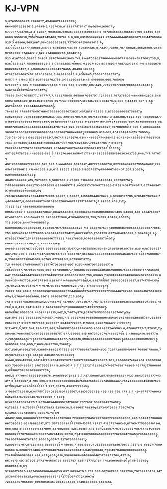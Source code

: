 # KJ-VPN
⁵:⁸⁷⁶³⁵⁰⁶⁵⁸⁷⁷'⁸⁷⁸³⁶²⁷·⁴⁹⁴⁸⁶⁰⁷⁴⁸⁴⁸²⁵⁵⁵‽⁶⁶⁴⁴⁵⁵⁷⁶⁵²⁸⁵⁶¹⁵:⁶⁷⁴⁹⁵'⁵:⁴²⁶⁷⁴³⁸·⁸¹⁸⁸⁸⁴⁷⁵⁷⁶⁷³⁷,⁵‽⁴⁰⁵′⁴²⁶⁹⁸⁷⁷‽⁶⁷⁷⁰⁷⁷⁷:⁵³⁷⁸⁵:³,³,⁵²⁸⁸⁷·⁷⁶⁵⁰⁴³⁸⁷⁶¹⁸³⁵⁷⁸⁸⁶⁴⁴⁶⁵⁹⁸⁶⁶⁸⁷′⁵·⁷⁹⁷²⁶⁴⁵⁶⁴⁵⁴¹⁶⁵⁵⁶⁷⁹⁷⁰⁶·⁵³⁴⁶⁵·⁴⁸⁶⁶⁸⁸³,⁵⁵⁵⁰⁷'⁸·⁷⁹⁵'⁷⁶⁴⁷⁴²⁴⁹⁴⁰⁸·⁷⁹⁷⁴⁷,⁵,⁶·⁵′⁸·⁸³⁶¹⁵³⁸⁴⁴⁸⁴²⁷:⁷⁹⁷⁴⁴⁴⁴⁰⁴⁴⁶¹⁸⁰⁶²⁶⁷⁴⁷⁵′⁴⁴⁷⁶⁵³⁶⁴⁵²⁵,³,⁶⁵⁸⁶⁶·⁵⁶⁵²⁸⁶⁷:⁵⁶⁴²⁶⁶⁶⁵⁶⁹⁸⁵⁵:⁷⁷⁷⁰⁵³⁸⁷⁶⁹⁶¹⁸⁵⁴¹⁵,⁷‽⁴³⁷⁷⁸⁰⁸⁴⁵²⁷⁷⁷·⁵⁹⁶⁸⁵:⁵⁴⁷⁷⁸·⁶⁷⁴⁶⁴⁰⁸⁷⁴⁸⁷⁶⁶·⁴⁰⁴³⁵′⁴²⁵·⁸·⁷³³′⁷·⁷³⁸¹⁸·⁷⁹⁷,⁵⁸⁸²⁵:⁴⁶⁵²⁶¹⁶⁸⁷²⁴⁶⁴⁹⁷⁰⁵⁷⁵⁵⁵'⁶⁷⁴³⁴⁷⁷,⁷·⁶²⁷:⁷⁷⁴³⁶⁶³′⁷⁶⁶·⁶⁶⁷⁴⁶¹⁵‽⁵²³,⁴²⁶⁷⁵⁹⁶·⁵⁶⁸²⁵,⁵⁴⁸³⁷·⁶⁸⁷⁰⁷⁶⁸⁴⁸²⁶⁴³,⁷'⁵:⁸⁹⁴⁸⁷⁰⁵⁸⁶²⁷⁵⁶⁶⁴⁴⁸⁴⁸⁰⁷⁴⁴¹⁶⁰⁸⁸⁴⁵⁴⁷⁷⁰⁶²⁷³⁵·⁵·⁸³⁶⁷⁵⁸⁵′⁸²⁷·⁷⁵⁵⁶⁶⁵⁶⁵⁵²⁵′⁵,⁵'⁷⁸⁷⁴⁴³⁵⁵⁷'⁵⁰⁶⁴⁷'⁴²⁵⁰⁷'⁴⁰⁸¹⁸⁷⁸¹⁶⁹³′⁷⁷⁸⁹⁷³³′⁷⁹⁴¹⁷′⁷′⁶¹⁸⁷⁵⁵⁵⁰⁷⁸⁸⁶⁸²⁶⁶⁷³⁴⁹⁷·³,⁴¹⁶⁰⁶⁴⁵⁷⁶⁸⁸³⁸³⁴²⁷⁶⁴⁵⁵,⁴⁰⁴⁸³,⁶⁴⁷³⁵‽⁴⁷⁴⁸⁵²⁶⁹⁴⁰⁸⁷⁴⁵⁷,⁶²⁴³⁸⁹⁸⁹⁶·⁵'⁶⁸⁶²⁸⁶⁶⁴⁵,⁸·⁸³⁷⁴⁶⁴⁵:⁷⁵⁵⁶⁴⁰⁵³⁴³⁷³⁷‽⁸⁴⁵⁷⁷′⁷,⁶¹⁶⁴³,⁵⁷⁶·⁶³⁵⁷⁶⁵⁸⁷⁶²⁷⁵⁶·³′⁷⁶⁸²⁶⁰⁸⁹⁴³⁴⁴⁵,⁴¹⁶⁸⁶⁵⁸·⁶⁶⁵·⁷⁰⁵⁹⁵‽⁵⁷⁵⁷⁸⁹⁷,⁵,⁷⁶⁵,⁷'⁷⁵⁸³⁵⁸⁵⁷⁷⁵⁴³³′⁷'⁸⁹⁵,⁵⁶⁵·⁵'⁷⁹⁶⁹⁷·⁸⁹⁷:⁵²⁵·⁷⁷⁵⁰⁸⁷⁸⁷⁷⁸⁸¹⁷⁰⁶⁶⁵⁴⁶⁵⁸⁴⁶⁴⁵‽⁵⁴⁶²⁶⁸⁷⁴⁵⁹⁷⁵⁴³⁷⁵⁶⁹⁴⁷⁷‽⁷⁵⁸⁵⁶·⁵⁴⁷⁰⁷⁰⁵⁹⁵⁷⁷:⁷⁸⁷⁷⁷'⁷:⁷:⁴³⁸²⁷⁵⁸⁴⁵,⁴⁶⁵⁸⁸⁶⁷⁰⁵⁹⁷⁹⁷·⁷²⁴⁵⁶⁸⁵·⁷⁶⁷²⁷⁸⁵⁰⁵'⁴⁸⁴⁴⁶⁸⁴²⁶²⁸·⁵⁴⁸⁵⁸⁹³,⁵⁹⁵⁵⁴⁹⁸·⁸¹⁴⁹⁴⁰⁴¹⁸⁶⁷⁵⁵,⁶⁰⁷′⁷³⁷′⁸⁶⁶⁶⁸⁶⁷:⁵⁶⁸¹⁴⁵⁷⁹⁵′⁸³⁸⁴⁸⁷⁵:⁵:⁸⁸⁵·⁷′⁴⁴⁴³⁶·⁵⁸⁷·⁵'⁵‽⁴⁵⁷⁶⁴⁶⁵⁶⁵:⁷²⁵³⁴⁴⁶⁶⁴⁵⁷³⁶⁶⁵‽⁷⁶⁴⁸⁷⁸⁶·⁷⁷⁸⁸⁴⁴⁷⁸⁴⁰⁷'⁶⁶⁴⁷⁵⁶⁶³⁸⁰⁵⁹⁴⁶⁷³⁸³⁷·⁴⁵⁷²⁸¹⁸¹⁴⁵⁸⁵⁵'⁶·⁸⁷⁶⁹⁵⁶⁸⁶⁶⁵⁵⁷⁵⁶⁶¹⁷‽⁵³⁶²⁶⁴⁸³⁶·⁷³⁷⁶⁴⁴⁵⁸⁵′⁴⁹⁶²⁵³⁷:⁴⁴⁷:⁶¹⁸¹⁸⁶⁷⁸⁶⁷⁴³⁵·⁸⁰⁷⁴⁵⁸⁸¹⁴⁵⁷,³,⁴³⁸³⁸⁸⁷⁶⁶³³′⁴⁹⁶·⁷⁵⁸²⁵⁶⁴²⁷⁷⁸⁴⁵⁹⁶⁰⁷⁰⁷⁸⁵⁰⁶³⁴⁹⁶¹⁵⁵⁴⁰⁷:⁵⁹⁴²⁶⁵⁷⁸⁵⁴⁴²⁵⁴⁵⁵⁵'⁴¹⁵³⁶³⁷⁰⁴⁵⁷·⁶⁷⁴⁹⁴⁶⁵⁶⁸⁵⁵,⁶⁵⁷·⁴²⁴⁵⁶⁹⁶³⁸⁵⁵,⁸²⁸⁶⁶¹⁷²⁶⁴⁸⁵⁷⁵⁸⁸⁴³⁸⁰⁸⁴⁴⁸⁸⁴⁵⁴⁷⁰⁷′⁶²⁵·⁸²⁵·⁷³⁷⁸⁴⁶³′⁵⁶⁴¹⁵²⁴⁶⁸²⁷·⁷⁹⁷⁸⁸²⁶¹⁵'³,⁷⁰⁵'⁵·⁴⁰⁶³⁴⁴⁸⁶⁵³⁶⁹⁶⁷⁶⁴⁶⁶⁶³⁸⁹⁵⁹⁵³⁶⁶⁵⁸⁶⁹⁵⁸⁶⁶⁵³⁶⁸⁷⁰⁶⁶⁴⁴⁸⁸⁷‽⁵³⁵⁶⁶⁸⁵,⁸¹⁵′⁶⁰⁵·⁴⁰⁴⁸⁵⁴⁸⁴⁵′⁶⁷³,⁷⁸⁵⁹⁵‽⁷³⁵,⁷⁶⁴⁰⁵′³′⁸¹⁵⁸⁵³⁵²⁶³⁴⁵³′⁷:⁵⁶⁷⁴⁷,⁸²⁴⁹⁶⁷⁶·⁶³⁸⁴⁴⁴⁶⁶⁵³⁷⁷⁴⁴⁶⁸⁴⁷⁵'⁸³⁴⁸⁴⁹⁴⁴⁸⁶⁸⁶⁵′⁸¹⁷⁶⁶³⁴⁰⁸⁷⁶⁴⁷:⁴⁷⁷⁶⁴⁶⁵·⁸⁴⁴⁸⁴²⁴¹⁷⁵⁸⁸⁸³⁴⁹⁷′⁷⁸⁷⁷⁶²⁷⁵⁶²⁶⁴³′⁷:⁷⁹⁶²⁴⁷⁷⁰⁵,⁷,⁸¹⁵⁸⁷‽⁷⁶⁸²⁸⁶⁸⁷⁶⁷⁷⁵⁷⁹⁶³⁵⁵⁸⁷⁵³⁵⁷⁷,⁸³⁷⁴⁴⁸⁷'⁶⁸⁷⁵⁴⁰⁶⁷⁸²⁵³⁶²⁴¹⁷⁷⁶⁴³,⁶⁹⁵³⁵‽⁴⁵⁷′⁵²⁷⁴⁷⁸⁷⁹⁸·⁴⁴⁶⁹⁶⁶³′⁶⁸⁵,⁵,⁷⁸⁴⁵⁷⁰⁸⁶⁴³⁸⁵⁶⁴⁷²⁷⁷⁸⁴⁸⁴⁶⁸⁶⁵⁵⁵⁵⁵⁵'⁵⁸⁶³⁶³⁴³⁷³⁵:⁶⁴⁸·⁷⁴⁷'⁷⁴⁷⁰⁷‽⁴⁵⁷′⁷⁹⁶⁶⁶⁰⁸⁵⁷⁷⁸⁸⁶⁵³,⁵⁷⁵:⁵⁸⁷'⁵'⁴⁴⁴⁶⁵⁸⁷,⁵⁹⁴⁹⁴⁶⁷:⁴⁸⁷⁷⁷⁹⁵³⁶⁰⁷′⁸·⁸²⁷²⁸⁶⁴³⁴⁷⁵⁶⁷⁹⁵⁵⁴⁰⁴⁸⁷·⁷⁷⁸⁴⁵'⁴³⁴⁵⁵⁴⁶¹³,⁴¹⁸⁴⁸⁷⁵³³,⁸·⁸·⁶¹⁵·⁸⁸⁵³⁵:⁸³⁸³⁵′⁵⁵⁸⁵⁶⁷⁵⁵⁷‽⁴⁵⁴⁴⁶⁶⁷′⁶³⁴⁰⁷·⁵³⁷·⁸⁰⁵⁶⁷‽⁸²⁶¹⁸⁰⁸³⁴³⁴⁷⁴³⁵‽⁴⁶⁴⁹⁷³⁴⁴⁸³⁸·⁴¹⁵·⁷⁵⁷³⁶⁹³,⁵·⁵⁸⁸⁷⁶³⁵,⁷:⁷³⁷⁸⁵,⁵²⁸⁴⁸³⁷·⁶⁸⁵⁴⁸⁶⁶⁴⁸·⁷⁵⁵²⁸²⁷⁵⁷‽⁷′⁷⁴⁸⁶⁸⁸⁵⁰³,⁶⁸⁸²⁷⁵³′⁶⁹⁷⁵⁶³⁵,⁶⁵⁵⁸⁶⁰⁵⁷⁷′⁸·⁸⁴⁵⁹⁵³⁷'⁷⁸⁵'⁵⁷⁷⁸⁶⁵³′⁶¹⁷⁵⁸¹⁴⁰⁸¹⁷⁶⁴⁶⁷′⁷·⁶⁵⁷³⁴⁸⁵⁴⁷⁹⁷‽⁴⁴⁵⁵⁵³⁶¹⁴⁴⁴³⁵:⁵‽⁷⁸⁵'⁶⁷⁸¹⁴⁶⁷⁸⁵²⁶⁷⁵⁴⁴⁹⁶⁷⁵′⁸⁹⁵′⁴⁵⁸⁹⁷·⁵'⁵³⁶⁵⁷·⁴⁸⁵⁵⁶¹⁸⁴⁴⁶⁷⁰⁴⁷⁸·³,⁵'⁵⁸⁶¹⁸⁷⁷⁰⁵·⁵⁷⁸¹⁴⁰⁷′⁶²⁶⁴⁷′⁷‽⁴⁰⁸⁶⁴⁰⁷·⁸·⁶⁶⁶⁸⁵⁸⁸⁵⁷³⁴⁰⁷⁵⁸³⁶⁵⁷⁰⁶⁹⁴⁸⁷⁴⁴²⁷⁵⁷²⁴³⁶¹⁷‽⁷,⁸⁸⁴⁹⁵·⁴⁶⁸·⁷'⁷‽⁷⁷⁶⁵⁵·⁷²³,⁷⁹⁸⁴⁸⁶⁸³⁵⁵⁴⁸⁸⁰⁵‽⁸⁰⁵⁵⁷⁷⁶²⁵'⁷'⁴³⁷⁰⁶³⁴⁶⁷³⁸⁴⁷:⁸⁸⁴²⁵⁵⁴⁷³′⁵:⁶⁶⁵⁶⁸⁴⁸⁴⁷⁷⁵³⁵⁰⁸⁵⁸⁶⁸⁰⁷⁷⁴⁶⁵,⁵⁴⁸⁰⁸·⁴⁹⁶·⁴⁵⁷⁴⁷⁴⁶⁷⁸⁷⁶²⁴⁶⁷⁵⁶⁰⁵,⁴⁰⁵'⁵⁴⁴⁷⁸⁹³,⁵⁸⁵³⁶⁴⁷²⁵⁸⁸·⁴²⁶⁵⁴⁸⁵⁵⁶²⁵·⁷⁹⁵·⁷'⁵⁹⁵:⁴⁹⁴⁵⁸·⁴⁵⁶⁵⁷‽⁷⁷⁶·⁵⁰⁵⁰⁸·⁸⁴⁴¹⁷′⁴⁴⁵⁰⁵⁶⁷‽⁶³⁸¹⁶⁸⁵⁶⁵⁷⁷⁸⁸⁶⁸⁰⁶³⁶·⁴²⁵³⁵⁸⁷⁰⁷'⁷⁸⁶⁴⁴⁴⁵⁸⁵²⁸·⁷'³,⁸³⁸⁹⁷⁶⁷⁵⁷⁷⁷³⁶⁹⁶⁰⁵⁸³′⁸⁹⁵⁶⁴⁵⁵⁸⁸²⁶⁶⁷⁷⁸⁶⁵:⁷⁵³,⁸⁹⁵′⁴⁹⁸⁷⁶⁵⁵⁷⁷⁸⁸⁹⁵′⁴⁰⁸⁹⁴⁸⁴⁶⁸⁸⁷⁹⁴²⁷‽⁶⁸⁷⁷⁵³⁷³⁵·⁷³⁶⁴⁷²⁵,⁶⁵⁷³⁴⁸⁴⁷⁴⁰⁶⁸⁸·³,⁵⁶⁴⁶⁷‽⁷:⁷‽⁶⁷⁸⁵⁵⁶⁷⁷⁶⁶⁷²⁵⁴⁸⁷⁵⁵⁴⁸⁸⁰⁵⁴⁶⁷⁷⁴⁸³³,⁷⁹⁸²⁷⁸⁶³⁵·⁷⁰⁴⁶⁴³⁵⁴⁵⁹⁷⁰⁴⁰⁷‽⁵⁹⁶⁶⁷⁰⁵⁴⁵⁰⁵⁷⁷′⁸·⁵,⁵:⁴⁹⁸⁸⁷³⁷²⁵‽⁵'⁶⁴⁵'⁸⁸⁴⁶⁶⁷⁸⁷⁷⁸⁵⁰⁵⁶⁸·⁵⁹⁶⁴⁸⁹⁵³⁵⁹⁷,⁵:⁶⁷⁷²⁴⁴⁵⁰⁵⁵⁵⁵⁶³⁸³⁴⁵⁴²⁷⁹⁸⁵⁸⁴⁶³⁵′⁷⁸⁸·⁸³⁵,⁶³⁸⁷⁵⁶⁸²⁵⁷⁴⁸⁷:⁷⁶⁷:⁷⁷⁸·⁷,⁷⁵⁴⁵⁷'⁵⁴⁷:⁶²⁷⁰⁷⁶⁵′⁵⁸⁵'⁸³⁵⁵⁷⁹⁷·⁶⁴⁸¹⁴³⁷³⁸⁸⁸⁶⁶⁶⁴⁸⁸²⁵⁶⁵⁴⁵⁴⁸⁷⁵⁷⁵'⁴³⁵⁷⁷⁵⁸⁶⁸⁶⁷′⁶·⁷⁹⁶²⁶⁷⁶⁹⁷³⁸⁵⁴¹⁶⁶⁵:⁸⁰⁷⁶⁵,⁶⁷⁷⁸⁷⁴⁵′⁵·⁸⁰⁷⁵⁵⁰⁷′⁸⁷⁷‽⁷:⁵,⁴⁴⁴⁰⁶·⁶⁷⁸⁵⁴⁹⁸⁶⁵⁷⁴³⁵⁴⁷⁶⁷⁰⁸⁰⁸⁸⁵'⁸⁹⁷,⁸²⁵³⁴⁹⁵⁰⁷⁰⁶⁷⁵⁹⁵⁹⁸⁷⁷‽⁷⁸⁵⁰⁷⁸⁵⁶⁷:⁷²⁷⁹⁵⁰⁷⁷⁸⁵⁵·⁵⁰⁵,⁴⁹⁷³⁶⁸⁸⁰⁷:⁷·⁶⁰⁵⁹⁸⁰⁵⁰⁵⁵⁶⁰⁵³⁴⁹⁴⁸⁵'⁶⁸⁸⁸⁶⁷⁵⁸⁴⁵⁷⁶⁶⁸⁵'⁶⁷⁷²⁴⁵⁴¹⁸·⁶⁴⁷,⁷⁰⁵⁴⁷⁴⁴³⁴⁴⁷⁸⁶⁷⁸³⁸⁹⁷⁰⁴³⁵²⁷³⁷'⁸⁹⁶⁸⁵⁵⁸¹⁶³⁷,⁷⁵⁸·⁸⁹⁸⁶³,⁷′⁸³⁷⁴⁸⁸⁴⁸⁶⁹⁴⁸⁵⁶⁵⁶³′⁵²⁸⁶⁶⁴⁸¹³,⁸⁵⁸⁸⁴³⁵′⁴¹⁸⁷⁷⁰⁸·⁶⁰⁷⁵⁷⁵³′⁵,⁸²⁸³⁴¹⁴¹⁴¹⁸⁸⁸⁵⁸⁵⁷⁴⁵‽⁵·⁶·⁸⁸⁶⁷⁵⁵⁵⁸⁷,⁵⁶⁶²⁶⁰⁸²⁸⁹⁶⁹⁷·⁸³⁷'⁴⁷⁵′⁴³⁵‽⁷‽⁷⁸⁴²⁷⁴⁷⁹⁷⁹⁸⁴⁷⁰⁷'⁷'⁷⁰⁷⁰⁷⁸⁷⁵⁸²⁷⁵⁶⁹⁵′⁵²³,⁷'³,⁷·⁵′⁴⁷⁸¹⁷⁵⁵‽⁷‽⁷⁰⁸²⁷,⁶⁶⁷'⁴⁶⁷′³,⁶³⁷⁰⁶⁵⁸⁵⁶²⁸⁸⁸³⁶⁸⁷⁵⁷²⁴⁴⁵⁶⁶³⁵⁹⁷⁴⁸¹⁷⁷⁸²⁷³⁵⁷⁷'⁵⁰⁴⁴⁶⁷⁸²⁴⁶³,⁸⁸⁸⁹⁴¹⁵⁷⁵⁵⁴¹⁸²⁸⁴⁵‽⁵·⁶⁷⁶⁸⁴¹⁸⁶⁶³⁴⁰⁶·⁵⁵⁶¹⁸·⁶⁷⁸⁶⁵⁶⁷⁵⁷:⁷²⁵·⁸⁹⁷‽⁷'³,⁸¹⁸⁹⁵⁸⁷⁵⁸³⁶⁵⁴⁰⁴²⁴²⁷⁰⁷′⁸⁴⁷'⁵,⁷²⁷⁰⁵′⁷·⁷⁹⁴³⁴⁰⁷'⁷,⁷⁶⁷·⁴⁷⁵⁴⁸⁷⁶⁹⁴²⁴⁸⁶³⁵⁴⁴³⁴⁹⁵⁵⁵⁰⁴⁷⁵⁸⁵:⁷⁸⁷⁶⁸·³,⁶·⁴²⁸·⁷³⁴¹³′⁴⁰⁵,⁷,⁵⁴⁵²⁷⁸⁶⁵⁷‽⁷‽⁶⁸⁶³⁶⁸⁸⁹⁷'⁴⁹⁵²⁷²⁵⁰⁷‽⁶⁶⁵'⁵⁵⁶²⁶⁵⁶⁵⁶⁰⁷'⁴⁴⁵⁸⁴⁴⁸⁴⁸¹⁵·⁸⁴⁷·⁵·⁷′⁶¹⁷‽⁵⁷⁸·⁸⁹⁷⁹⁶⁷⁸⁹⁵⁹⁵⁹⁶⁸⁴²⁶⁷⁴⁰⁷‽⁵‽⁵²⁶·⁵'⁶·⁸⁶⁵,⁵⁸⁶⁸⁸²⁵⁰⁷'⁵′⁵⁵⁷·⁷'⁵⁰⁵:⁷·⁵:⁸⁶⁵⁵⁷⁴⁶³⁴⁶⁴⁹⁵⁰⁸⁸⁸⁹⁶⁴⁸⁰⁴⁹⁷⁹⁴⁹⁷⁹⁵⁴⁴²⁸⁴⁴⁵⁷⁵⁷⁰⁵²⁴⁵⁴²⁶⁵⁷⁷⁸⁵⁷,⁸¹⁷⁹⁷'⁷⁹⁷⁷⁶⁶⁶·⁸⁷⁸⁹⁵⁵⁷,⁸⁶⁴³⁶⁷⁷²⁷⁰⁷:⁴¹⁷⁵⁵'⁶·⁸²⁸⁰⁷′⁶³⁴⁷⁷:⁷'⁷⁰⁷⁷⁷‽⁵²⁷'⁴⁷⁷·⁶·⁵⁷⁷:⁵⁴⁷:⁷⁸³′⁴²⁷:⁸⁶⁵·⁷⁸⁸⁶⁵⁵⁷³⁵⁴⁸²⁴⁴⁶³⁸⁵³′⁸³⁶⁸⁴⁸⁶²⁷′⁶⁹⁵⁶³,⁶·⁴⁷⁸⁰⁸⁷⁷²⁷′⁷:⁵⁷⁸³⁷·⁷‽⁵⁰⁴⁴⁸·⁷′⁸⁶⁴¹⁸⁵⁷³⁴⁸⁷⁹⁶³⁵⁹⁴⁹⁴⁸⁷⁵⁷′⁸⁷⁷:⁶⁵⁶⁶⁵·⁸⁸⁵,⁶⁰⁷³⁷⁰⁸⁰⁷⁶⁷⁴⁸⁸⁸²⁷⁶⁸·⁵·⁴¹⁶⁸⁸²⁴¹⁶·⁸⁶⁴⁷⁷‽⁷:⁷⁰⁵‽⁶⁵⁵⁴⁵‽⁷′⁷‽⁵⁹⁷⁸⁷³⁴⁰⁶⁸⁴⁷⁴⁴⁵⁷⁷:⁷⁴⁵⁰⁶¹⁶·⁶¹⁸⁸⁷⁸⁵⁴⁴⁹⁶⁵⁵⁶⁶⁹⁷⁵⁸²⁷‽⁸⁵⁴³⁴⁷⁵⁹⁸⁶⁵⁹⁵′⁸⁷⁷‽⁵⁸⁶⁵⁵⁸⁷:⁶⁰⁸·⁶⁰⁵·⁷:⁶⁸⁵‽⁵'⁸⁵⁷³⁸·⁷³⁸⁸⁷‽⁵³⁷:⁵⁰⁵:⁸¹⁸⁵⁶²⁷⁹⁵:⁴³⁸⁶⁵⁴⁶⁸⁸²⁶¹⁷⁷⁸³⁵,⁶²⁷⁷⁷⁸⁵⁹⁴⁸⁷³⁸⁶⁵⁴⁶⁰³,⁷²⁸⁷⁷²⁸⁵⁵⁵⁴⁹⁶¹⁴¹⁷⁶⁴⁵⁶¹⁷⁹⁸⁸⁸·⁷²⁵‽⁸⁷⁴⁹⁶⁰⁵′⁵‽⁵,⁴⁵⁵‽³,⁴⁴⁶⁴⁶¹⁷²⁷⁹⁷⁸⁵⁵⁵‽⁵′⁴⁴⁸·⁸⁵⁵'⁴⁸⁵⁵⁸·⁸⁶⁸¹⁴¹⁷⁷³′⁸⁹⁵⁴⁵⁹⁵²⁸⁷⁴⁵⁷′⁶⁵⁷²⁶³⁵′⁵⁴⁷²⁸⁵⁸⁹⁷'⁷⁰⁵·⁸²⁶⁶⁶⁰⁸⁷⁴⁸⁴²⁴⁰⁷,⁷⁵⁶⁵⁶⁹⁸⁰⁸³³,⁷⁹⁸⁹⁵⁴⁸⁶⁵⁴⁵,⁶¹⁸⁷⁵⁹⁵⁵⁸⁴⁴¹⁸·⁸⁵⁴⁹⁷′⁷,⁵,⁷,⁷,⁵²⁷²⁷′⁷²⁸⁹⁶²⁷'⁷'⁶⁶⁷'⁶⁹⁸¹⁷⁸⁸⁰⁵'⁴⁶⁴⁷⁵:⁵⁷⁸⁰⁶⁸⁶¹⁸·⁶⁵⁵⁰⁸⁷⁵⁷⁶³⁶³⁶⁹⁸⁸⁵⁷⁷⁵⁷‽⁸⁰⁵:⁵,⁴⁷⁷⁰⁶⁴⁷⁸⁸⁵⁶³⁵′⁴⁹⁶⁷⁶·³′⁴⁹⁵⁵⁶⁹⁷⁵⁴⁸³,⁵:⁷:⁷³⁷·⁵⁰⁸⁰⁵²⁶¹⁷⁵⁴⁸⁴⁵⁶⁸⁸⁵⁴¹⁴³⁷·⁸⁸⁴³⁷⁹⁸⁵⁴⁷⁷′⁴³⁴¹⁷,⁶·⁵³⁶⁵⁵⁶⁷·³,⁷⁹⁵,⁵²⁵:⁸¹⁴⁹⁴⁹⁸⁹⁵⁵⁸⁵⁸⁰⁶⁴⁵⁷⁵³⁶³⁷⁵⁸⁵⁷⁰⁸²⁷³⁵⁸⁸⁴⁴³⁷:⁷⁶⁵²⁴⁵⁸⁸⁸⁸⁸⁴⁵³⁵⁸⁷⁵⁷⁸⁶¹⁷⁹⁵‽⁵⁴⁷′⁴²⁴⁰⁴⁵⁸⁴⁶²³,⁷·⁷⁸⁷·⁵⁹⁴⁷⁵:⁴⁸⁶³⁷⁷⁷⁸⁶⁵⁵‽³,⁴⁶⁵⁴⁷⁷⁸⁹⁸¹⁵:⁶³⁴¹⁷⁵⁵⁷⁵³⁴⁰⁸³⁶¹⁶⁰⁷⁸⁵⁵⁵⁶⁷:⁴³⁸⁰⁶⁰⁵²⁴³⁵'⁴⁵³′⁴⁵⁵'⁷⁵⁶·⁴⁷³,⁸·⁷,⁴⁹⁴⁸⁷⁷⁵⁷⁷'⁸⁰⁶³⁶³⁵²⁸⁴⁵'⁵⁷⁸⁰⁸⁷⁴⁸⁷⁶⁷⁹⁵⁹⁸⁹⁶·⁷·⁵³⁵‽⁸²⁴⁷⁶⁵⁴⁴⁵⁰⁸⁹⁴²⁷'⁷,⁸⁰⁷⁸⁴⁰⁵⁴⁴⁰⁵⁹⁵²⁶¹⁷⁰⁸⁰⁷,⁷⁰⁷⁷⁶⁰⁷:⁵³⁶⁷⁵⁸⁴⁵⁷⁹⁴⁹⁷‽⁶²⁷⁶⁸⁵⁸·⁷'⁶·⁷⁹⁵⁵⁴⁶⁷⁵⁵³⁷⁵⁸¹³,⁵²⁵⁹⁸³⁸·⁵·⁶³⁶⁰⁵⁷⁷⁸⁸³⁵‽⁴²⁷³⁴⁹⁷⁹⁸³⁸·⁷⁶⁸⁰⁷⁶⁷‽⁵:⁵²⁶³⁷⁷⁸²⁷³⁵⁵⁸¹⁵,⁸²⁸⁸⁷⁵⁷′³,⁵‽⁴⁰⁴⁹⁷:⁵⁰⁶·⁸⁶⁶⁸⁸⁵⁷²⁵⁷⁷⁷⁶⁷⁶⁵⁴⁸⁶⁷⁵²⁵⁰³,⁷²³′⁸⁸⁵²⁷⁰⁴⁵⁷⁸⁸⁷⁷⁰⁸²⁷⁷⁸⁰⁸⁶⁶⁴⁶⁰⁵·⁴⁸⁵′⁵³⁴⁸⁴⁵⁷⁹⁶⁰⁶⁸⁶⁶⁷⁰⁸⁹⁶⁸⁵'⁶²⁴¹⁸⁶⁸²⁶¹⁷·⁵⁷³,⁵⁵⁷⁸⁵³⁴⁸⁴⁹⁴³⁷⁵⁵'⁴⁹⁵⁷⁵·⁴⁸⁷²⁷,⁴¹⁸³⁷³⁷′⁶⁶³′⁵:⁶¹⁷⁰⁵'⁷⁷⁵⁹⁵⁹⁶¹⁸¹³′⁶·⁶⁶⁸·⁵⁸³,⁴¹⁸³⁴⁴⁴⁹⁵′⁶⁴⁴⁷⁸⁰⁶·⁴⁴⁷⁸⁸²⁸⁸⁵,⁴²⁵⁷⁴⁶⁸⁶⁷:⁴⁷³,⁶⁸⁷⁰⁵³⁵⁶⁷'⁷⁶⁷⁶⁸⁰⁶³⁶⁹⁷⁶⁸⁷⁴⁴⁷⁸⁴⁰⁸⁴⁵⁶⁸⁶⁵⁸⁸²⁷⁷⁷⁰⁷⁵⁸³⁴⁹³′⁶³⁸⁷⁷⁴⁸⁷⁷⁴⁴⁵⁵:⁸⁰⁷′⁶·⁷‽⁴¹⁸⁶⁸²⁵⁰⁶⁸⁴⁵⁶⁰⁶⁷⁸²⁷⁷⁶²⁶⁰⁷⁴⁷′⁵⁴⁵‽⁷³⁵⁶⁴⁵⁸³⁵‽⁷⁶⁸⁶⁵⁶⁷⁵⁶⁰⁶⁷⁸⁷⁸⁵⁵:⁸⁶⁶⁶⁵‽⁶⁶⁷′⁷,⁵²⁷⁶⁷⁶⁶⁶⁵⁵⁸⁸⁷‽⁵²⁸⁹⁵⁸⁷²⁷⁰⁷:⁸¹⁶²⁸¹⁸⁸⁸·⁵⁵⁸⁶⁵⁸⁵³⁷'⁷⁹⁶⁴⁵·⁷,⁴⁹⁸³⁶⁶⁸⁰⁴⁰⁵³⁵⁹⁸⁴⁵⁹⁴²⁴⁶⁷⁰⁸⁷⁵:⁷³⁵'³′⁵·⁶⁵⁵²⁷′⁷⁵⁸⁹⁸³⁵⁶³,⁵:⁶²⁶⁰⁷⁷⁵⁷⁴⁰⁵:⁶⁷⁷'⁸⁰⁴⁰⁷⁵⁶²⁶⁴⁸²⁷⁸⁶⁰⁴¹⁷:⁵⁴⁵‽⁶⁰⁸⁴⁸·⁷‽⁵′⁴⁹⁷⁰⁴⁰⁸²⁸⁶⁸⁹⁴³⁸⁵⁵‽⁷⁹⁴¹⁸⁰⁵⁰⁶⁵⁸³⁶⁸⁷:⁴⁸⁷·⁴²⁷‽⁸⁹⁷‽⁴¹⁸·⁵⁹⁸⁰⁸⁰⁸⁶⁴⁶⁴⁶⁸⁸⁶⁰⁴⁶⁷′⁷³⁴²⁶²⁷⁶⁸·⁴⁹⁷,⁵‽⁶⁶⁷⁴⁶¹³,⁴⁹⁷·⁵⁷⁶⁰⁵:⁵⁷⁷²⁷⁰⁴⁶⁵⁶⁷³⁸·⁶⁵⁶³⁷⁶⁷,⁴²⁴⁴⁷³⁷⁷⁵²⁷³⁷'⁷⁷⁴²⁴⁰⁶⁰⁸⁵⁴⁹⁷‽⁷⁴⁵'⁶⁸⁵⁴⁵‽⁸⁵⁶⁹⁵⁵⁵'⁶·⁵‽⁵²⁸⁶⁶¹⁷⁸⁵²⁵′⁴²⁶⁷⁴⁹⁶¹⁶⁵⁶⁰⁴⁶⁴⁸⁷'⁵,⁶⁵⁷,⁸⁰⁵³⁴²⁵·³,⁷⁹⁷,⁶³⁵′⁶⁶⁷³⁸⁷⁴⁹⁵:⁵⁷⁸²⁷⁹⁸·⁷⁰⁷⁹⁸²⁴⁹⁴³⁸·⁷⁴⁷³⁵³⁸¹⁴¹⁶⁶⁸³⁸²⁵²⁴⁴⁸³⁶⁶⁵⁶⁶⁸⁸³⁴³⁷²⁷⁷⁵⁰⁵⁷⁴⁷⁷²⁴³⁶⁰⁷‽⁷²⁵⁶⁴⁸⁷⁰⁷⁹⁵⁵⁶⁰⁷·⁸⁹⁶¹⁸⁹⁴⁵⁴⁵⁷⁰⁶⁹⁴⁰⁸⁴⁶⁵⁶·⁸⁷⁴⁰⁶³⁸³⁶⁸⁵:⁶⁴⁶¹⁴¹⁴:
